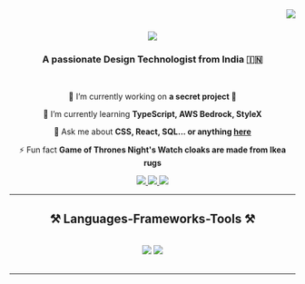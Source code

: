 <img align="right" src="https://visitor-badge.laobi.icu/badge?page_id=JaskiratOberoi.JaskiratOberoi" />

<h1 align="center">
    <img src="https://readme-typing-svg.herokuapp.com/?font=Righteous&size=35&center=true&vCenter=true&width=500&height=70&duration=4000&lines=Hi+There!+👋;+I'm+Jaskirat+Oberoi!;" />
</h1>

<h3 align="center">A passionate Design Technologist from India 🇮🇳  </h3>

<br/>

<div align="center">
 
 🔭 I’m currently working on **a secret project 🤫**
 
 🌱 I’m currently learning **TypeScript, AWS Bedrock, StyleX**

💬 Ask me about **CSS, React, SQL... or anything [here](https://github.com/JaskiratOberoi/JaskiratOberoi/issues)**

⚡ Fun fact **Game of Thrones Night's Watch cloaks are made from Ikea rugs**

 </div>
 
<div align="center"> 
  <a href="mailto:jaskiratsoberoi@gmail.com">
    <img src="https://img.shields.io/badge/Gmail-333333?style=for-the-badge&logo=gmail&logoColor=red" />
  </a>
  <a href="https://linkedin.com/in/JaskiratOberoi" target="_blank">
    <img src="https://img.shields.io/badge/LinkedIn-0077B5?style=for-the-badge&logo=linkedin&logoColor=white" target="_blank" />
  </a>
  <a href="https://JaskiratOberoi.com" target="_blank">
     <img src="https://img.shields.io/badge/Portfolio-FF5722?style=for-the-badge&logo=todoist&logoColor=white" target="_blank" /> <!-- sqlite, safari, google-chrome are other good icon options -->
  </a>
</div>

 <hr/>
 
<h2 align="center">⚒️ Languages-Frameworks-Tools ⚒️</h2>
<br/>
<div align="center">
    <img src="https://skillicons.dev/icons?i=react,bootstrap,mui,html,css,vscode,github,figma,aws,git,r" />
    <img src="https://skillicons.dev/icons?i=nodejs,python,javascript,typescript,pr,sass,cpp,c,java,nextjs,mysql,flask" /><br>
</div>

<br/>
<hr/>
